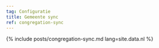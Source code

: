 ```yaml
---
tag: Configuratie
title: Gemeente sync
ref: congregation-sync
---
```


{% include posts/congregation-sync.md lang=site.data.nl %}
